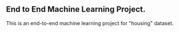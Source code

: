 ## End to End Machine Learning Project.

This is an end-to-end machine learning project for "housing" dataset. 
